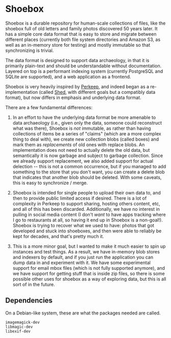 # Shoebox

Shoebox is a durable repository for human-scale collections of files, like the
shoebox full of old letters and family photos discovered 50 years later. It has
a simple core data format that is easy to store and migrate between different
places (currently both file system directories and Amazon S3, as well as an
in-memory store for testing) and mostly immutable so that synchronizing is
trivial.

The data format is designed to support data archaeology, in that it is primarily
 plain-text and should be understandable without documentation. Layered on top
 is a performant indexing system (currently PostgreSQL and SQLite are
 supported), and a web application as a frontend.

Shoebox is very heavily inspired by [Perkeep](https://perkeep.org/), and indeed
began as a re-implementation (called [Shed](https://github.com/dbp/shed), with
different goals but a compatibly data format), but now differs in emphasis and
underlying data format.

There are a few fundamental differences:

1. In an effort to have the underlying data format be more amenable to data
   archaeology (i.e., given only the data, someone could reconstruct what was
   there), Shoebox is _not_ immutable, as rather than having collections of
   items be a series of "claims" (which are a more complex thing to deal with),
   we create new collection blobs (called boxes) and mark them as _replacements_
   of old ones with replace blobs. An implementation does not need to actually
   delete the old data, but semantically it is now garbage and subject to
   garbage collection. Since we already support replacement, we also added
   support for actual delection -- this is not a common occurrence, but if you
   managed to add something to the store that you don't want, you can create a
   delete blob that indicates that another blob should be deleted. With some
   caveats, this is easy to synchronize / merge. 
   
2. Shoebox is intended for single people to upload their own data to, and then
   to provide public limited access if desired. There is a lot of complexity in
   Perkeep to support sharing, hosting others content, etc, and all of this has
   been discarded. Additionally, we have no interest in pulling in social media
   content (I don't _want_ to have apps tracking where I go to restaurants at
   all, so having it end up in Shoebox is a non-goal!). Shoebox is trying to
   recover what we used to have: photos that got developed and stuck into
   shoeboxes, and then were able to reliably be kept for decades, and that's
   pretty much it. 
   
3. This is a more minor goal, but I wanted to make it much easier to spin up
   instances and test things. As a result, we have in-memory blob stores and
   indexers by default, and if you just run the application you can dump data in
   and experiment with it. We have some experimental support for email mbox
   files (which is not fully supported anymore), and we have support for getting
   stuff that is inside zip files, so there is some possible other uses for
   shoebox as a way of exploring data, but this is all sort of in the future. 
   
## Dependencies

On a Debian-like system, these are what the packages needed are called.

```
imagemagick-dev
libmagic-dev
libexif-dev
```
